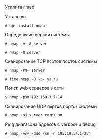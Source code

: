 
Утилита nmap

Установка
```
# apt install nmap
```
Определение версии системы
```
# nmap -v -A server

# nmap -O server
```
Cканирование TCP портов портов системы
```
# nmap -PN- server

# time nmap -O -p- ya.ru
```
Поиск web серверов в сети
```
$ nmap -p80 192.168.X.7-14
```
Cканирование UDP портов портов системы
```
# nmap -sU server.corpX.un
```
Ping диапазона адресов с verbose и debug
```
# nmap -vvv -ddd -sn -n 195.19.57.1-254
```
